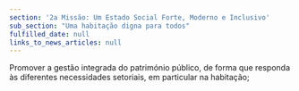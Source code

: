 ```yaml
---
section: '2a Missão: Um Estado Social Forte, Moderno e Inclusivo'
sub_section: "Uma habitação digna para todos"
fulfilled_date: null
links_to_news_articles: null
---
```


Promover a gestão integrada do património público, de forma que responda às diferentes necessidades setoriais, em particular na habitação;